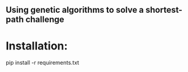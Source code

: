 ## Using genetic algorithms to solve a shortest-path challenge

# Installation: 
pip install -r requirements.txt